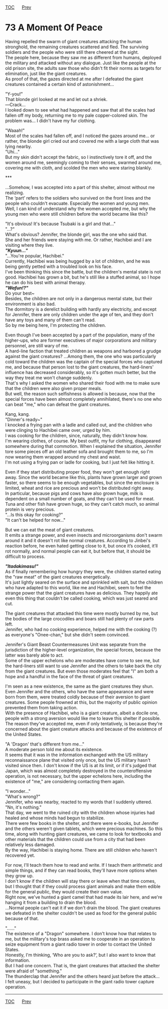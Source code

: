 [TOC](../readme.md)&nbsp;&nbsp;&nbsp;&nbsp;&nbsp;&nbsp;[Prev](section_0016.md)&nbsp;&nbsp;&nbsp;&nbsp;&nbsp;&nbsp;



# 73 A Moment Of Peace

Having repelled the swarm of giant creatures attacking the human
stronghold, the remaining creatures scattered and fled. The surviving
soldiers and the people who were still there cheered at the sight.  
The people here, because they saw me as different from humans, deployed
the military and attacked without any dialogue. Just like the people at
the old prison site, the adults saw those who didn't fit their norms as
targets for elimination, just like the giant creatures.  
As proof of that, the gazes directed at me after I defeated the giant
creatures contained a certain kind of astonishment...  
  
"Y-you!"  
That blonde girl looked at me and let out a shriek.  
―Crack...  
I looked down to see what had happened and saw that all the scales had
fallen off my body, returning me to my pale copper-colored skin. The
problem was... I didn't have my fur clothing.  
  
"Waaah!"  
Most of the scales had fallen off, and I noticed the gazes around me...
or rather, the blonde girl cried out and covered me with a large cloth
that was lying nearby.  
"Uhi..."  
But my skin didn't accept the fabric, so I instinctively tore it off,
and the women around me, seemingly coming to their senses, swarmed
around me, covering me with cloth, and scolded the men who were staring
blankly.  
  
\*\*\*  
  
...Somehow, I was accepted into a part of this shelter, almost without
me realizing.  
The ‘part’ refers to the soldiers who survived on the front lines and
the people who couldn't evacuate. Especially the women and young men.  
Well, I can kind of understand why the women accepted me, but why the
young men who were still children before the world became like this?  
  
"It's obvious! It's because Tsubaki is a girl and that..."  
"...?"  
What's obvious? Jennifer, the blonde girl, was the one who said that.  
She and her friends were staying with me. Or rather, Hachibei and I are
visiting where they live.  
***"Kyuun..."***  
"...You're popular, Hachibei."  
Currently, Hachibei was being hugged by a lot of children, and he was
being gently petted with a troubled look on his face.  
I've been thinking this since the battle, but the children's mental
state is not good. Hachibei has grown a bit, but he's still like a
stuffed animal, so I hope he can do his best with animal therapy.  
***"Wafun!?"***  
Do your best~  
Besides, the children are not only in a dangerous mental state, but
their environment is also bad.  
The dormitory is a derelict building with hardly any electricity, and
except for Jennifer, there are only children under the age of ten, and
they don't have any toys and many of them can't read.  
So by me being here, I'm protecting the children.  
  
Even though I've been accepted by a part of the population, many of the
higher-ups, who are former executives of major corporations and military
personnel, are still wary of me.  
A hard-line faction that treated children as weapons and harbored a
grudge against the giant creatures? ...Among them, the one who was
particularly cold toward the children was the captain of the special
forces who captured me, and because that person lost to the giant
creatures, the hard-liners' influence has decreased considerably, so
it's gotten much better, but the way they treat me won't change
suddenly.  
That's why I asked the women who shared their food with me to make sure
that the children were also given proper meals.  
But well, the reason such selfishness is allowed is because, now that
the special forces have been almost completely annihilated, there's no
one who can beat "me," who can defeat the giant creatures.  
  
Kang, kang.  
"Dinner's ready~"  
I knocked a frying pan with a ladle and called out, and the children who
were clinging to Hachibei came over, urged by him.  
I was cooking for the children, since, naturally, they didn't know
how.  
I'm wearing clothes, of course. My best outfit, my fur clothing,
disappeared somewhere during that commotion. When I explained the
situation, Jennifer tore some pieces off an old leather sofa and brought
them to me, so I'm now wearing them wrapped around my chest and waist.  
I'm not using a frying pan or ladle for cooking, but I just felt like
hitting it.  
  
Even if they start distributing proper food, they won't get enough right
away. Since the world became like this, plants have grown larger and
grown faster, so there seems to be enough vegetables, but since the
enclosure is limited, wheat and rice are precious and won't be
distributed right away.  
In particular, because pigs and cows have also grown huge, milk is
dependent on a small number of goats, and they can't be used for meat.
Tuna and other fish have grown huge, so they can't catch much, so animal
protein is very precious.  
"...Is this okay for cooking?"  
"It can't be helped for now..."  
  
But we can eat the meat of giant creatures.  
It emits a strange power, and even insects and microorganisms don't
swarm around it and it doesn't rot like normal creatures. According to
Jinbei's reaction before, he even hated getting close to it, but once
it’s cooked, it’ll rot normally, and normal people can eat it, but
before that, it should be difficult to process.  
  
***"Itadakimasu!"***  
As if finally remembering how hungry they were, the children started
eating the "raw meat" of the giant creatures energetically.  
It's just lightly seared on the surface and sprinkled with salt, but the
children who have adapted to this world, like me and Hachibei, seem to
feel the strange power that the giant creatures have as delicious. They
happily ate even this thing that couldn’t be called cooking, which was
just seared and cut.  
  
The giant creatures that attacked this time were mostly burned by me,
but the bodies of the large crocodiles and boars still had plenty of raw
parts left.  
Jennifer, who had no cooking experience, helped me with the cooking (?)
as everyone's "Onee-chan," but she didn't seem convinced.  
  
Jennifer's Giant Beast Countermeasures Unit was separate from the
jurisdiction of the higher-level organization, the special forces,
because the latter was barely able to act.  
Some of the upper echelons who are moderates have come to see me, but
the hard-liners still want to use Jennifer and the others to take back
the city from the giant creatures. But even those moderates feel that
"I" am both a hope and a handful in the face of the threat of giant
creatures.  
  
I'm seen as a new existence, the same as the giant creatures they
shun.  
Even Jennifer and the others, who have the same appearance and were born
from them, were treated coldly because of their aversion to giant
creatures. Some people frowned at this, but the majority of public
opinion prevented them from taking action.  
With the presence of Hachibei, who is a giant creature, albeit a docile
one, people with a strong aversion would like me to leave this shelter
if possible.  
The reason they've accepted me, even if only tentatively, is because
they're concerned about the giant creature attacks and because of the
existence of the United States.  
  
"A 'Dragon' that's different from me..."  
A moderate person told me about its existence.  
It seems that it was in the information exchanged with the US military
reconnaissance plane that visited only once, but the US military hasn't
visited since then. I don't know if the US is at its limit, or if it's
judged that Japan, which was almost completely destroyed in the
counteroffensive operation, is not necessary, but the upper echelons
here, including the existence of "me," are considering contacting them
again.  
  
"I wonder..."  
"What's wrong?"  
Jennifer, who was nearby, reacted to my words that I suddenly uttered.  
"Nn, it's nothing."  
That day, we went to the ruined city with the children whose injuries
had healed and whose minds had begun to stabilize.  
There were few books in the shelter, and there were e-books, but
Jennifer and the others weren't given tablets, which were precious
machines. So this time, along with hunting giant creatures, we came to
look for textbooks and other materials that the children could use from
a city that had been relatively less damaged.  
By the way, Hachibei is staying home. There are still children who
haven't recovered yet.  
  
For now, I'll teach them how to read and write. If I teach them
arithmetic and simple things, and if they can read books, they'll have
more options when they grow up.  
I don't know if the children will stay there or leave when that time
comes, but I thought that if they could process giant animals and make
them edible for the general public, they would create their own value.  
Right now, we've hunted a giant camel that had made its lair here, and
we're hanging it from a building to drain the blood.  
...Normal people can't eat it if we don't drain the blood. The giant
creatures we defeated in the shelter couldn't be used as food for the
general public because of that.  
  
"......"  
The existence of a "Dragon" somewhere. I don't know how that relates to
me, but the military's top brass asked me to cooperate in an operation
to seize equipment from a giant radio tower in order to contact the
United States.  
Honestly, I'm thinking, ‘Who are you to ask?’, but I also want to know
that information.  
But I had one concern. That is, the giant creatures that attacked the
shelter were afraid of "something."  
The thunderclap that Jennifer and the others heard just before the
attack...  
I felt uneasy, but I decided to participate in the giant radio tower
capture operation.  
  
  
  


---
[TOC](../readme.md)&nbsp;&nbsp;&nbsp;&nbsp;&nbsp;&nbsp;[Prev](section_0016.md)&nbsp;&nbsp;&nbsp;&nbsp;&nbsp;&nbsp;

